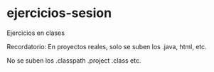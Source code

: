 # ejercicios-sesion
Ejercicios en clases

Recordatorio:
En proyectos reales, solo se suben los .java, html, etc.

No se suben los 
.classpath .project .class etc.